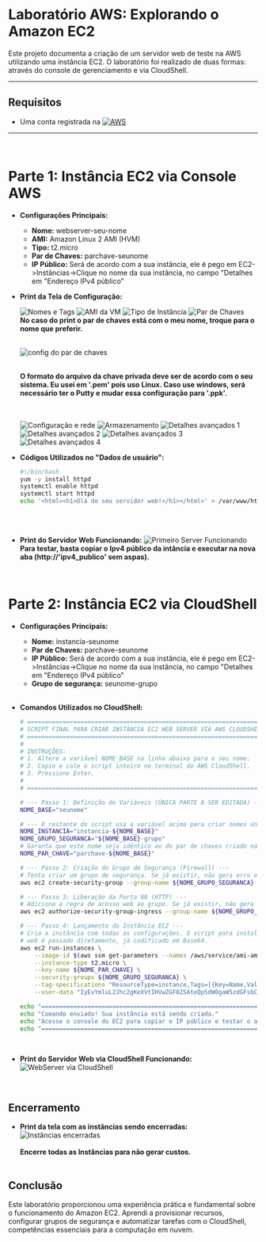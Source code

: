 # Laboratório AWS: Explorando o Amazon EC2

Este projeto documenta a criação de um servidor web de teste na AWS utilizando uma instância EC2. O laboratório foi realizado de duas formas: através do console de gerenciamento e via CloudShell.

-------------------------------------------

## Requisitos

- Uma conta registrada na [![AWS](https://img.shields.io/badge/AWS-%23FF9900.svg?style=for-the-badge&logo=amazon-aws&logoColor=white)](https://aws.amazon.com)
------------------------------------------------------
<br>

# Parte 1: Instância EC2 via Console AWS

* **Configurações Principais:**
    * **Nome:** webserver-seu-nome
    * **AMI:** Amazon Linux 2 AMI (HVM)
    * **Tipo:** t2.micro
    * **Par de Chaves:** parchave-seunome
    * **IP Público:** Será de acordo com a sua instância, ele é pego em EC2->Instâncias->Clique no nome da sua instância, no campo "Detalhes em "Endereço IPv4 público"

* **Print da Tela de Configuração:**
  
  ![Nomes e Tags](https://github.com/Jeanpd1/laboratorio_AWS_EC2_webserver/blob/main/Prints%20confg%20EC2/1-nomes%20e%20tags.png?raw=true)
  ![AMI da VM](https://github.com/Jeanpd1/laboratorio_AWS_EC2_webserver/blob/main/Prints%20confg%20EC2/2%20-%20AMI%20da%20VM.png?raw=true)
  ![Tipo de Instância](https://github.com/Jeanpd1/laboratorio_AWS_EC2_webserver/blob/main/Prints%20confg%20EC2/3%20-%20Tipo%20de%20inst%C3%A2ncia.png?raw=true)
  ![Par de Chaves](https://github.com/Jeanpd1/laboratorio_AWS_EC2_webserver/blob/main/Prints%20confg%20EC2/4%20-%20par%20de%20chaves.png?raw=true)
  <br>
  **No caso do print o par de chaves está com o meu nome, troque para o nome que preferir.**
<br><br>
  
  ![config do par de chaves](https://github.com/Jeanpd1/laboratorio_AWS_EC2_webserver/blob/main/Prints%20confg%20EC2/4.1%20-%20par%20de%20chaves.png?raw=true)
<br><br>
  
   **O formato do arquivo da chave privada deve ser de acordo com o seu sistema. Eu usei em '.pem' pois uso Linux. Caso use windows, será necessário ter o Putty e mudar essa configuração para '.ppk'.**
  <br><br><br>
  
  ![Configuração e rede](https://github.com/Jeanpd1/laboratorio_AWS_EC2_webserver/blob/main/Prints%20confg%20EC2/5%20-%20%20Configura%C3%A7%C3%A3o%20de%20rede.png?raw=true)
  ![Armazenamento](https://github.com/Jeanpd1/laboratorio_AWS_EC2_webserver/blob/main/Prints%20confg%20EC2/6%20-%20Armazenamento.png?raw=true)
  ![Detalhes avançados 1](https://github.com/Jeanpd1/laboratorio_AWS_EC2_webserver/blob/main/Prints%20confg%20EC2/7.1%20-%20detalhes%20avan%C3%A7ados.png?raw=true)
  ![Detalhes avançados 2](https://github.com/Jeanpd1/laboratorio_AWS_EC2_webserver/blob/main/Prints%20confg%20EC2/7.2%20-%20detalhes%20avan%C3%A7ados.png?raw=true)
  ![Detalhes avançados 3](https://github.com/Jeanpd1/laboratorio_AWS_EC2_webserver/blob/main/Prints%20confg%20EC2/7.3%20-%20detalhes%20avan%C3%A7ados.png?raw=true)
  ![Detalhes avançados 4](https://github.com/Jeanpd1/laboratorio_AWS_EC2_webserver/blob/main/Prints%20confg%20EC2/7.4%20-%20detalhes%20avan%C3%A7ados.png?raw=true)
  <br>

* **Códigos Utilizados no "Dados de usuário":**
    ```bash
    #!/bin/bash
    yum -y install httpd
    systemctl enable httpd
    systemctl start httpd
    echo '<html><h1>Olá do seu servidor web!</h1></html>' > /var/www/html/index.html
    ```
 <br><br>

* **Print do Servidor Web Funcionando:**
    ![Primeiro Server Funcionando](https://github.com/Jeanpd1/laboratorio_AWS_EC2_webserver/blob/main/Prints%20confg%20EC2/primeiro%20server%20funcionando.png?raw=true)
  **Para testar, basta copiar o Ipv4 público da intância e executar na nova aba (http://'ipv4_publico' sem aspas).**
<br>

# Parte 2: Instância EC2 via CloudShell

* **Configurações Principais:**
    * **Nome:** instancia-seunome
    * **Par de Chaves:** parchave-seunome
    * **IP Público:** Será de acordo com a sua instância, ele é pego em EC2->Instâncias->Clique no nome da sua instância, no campo "Detalhes em "Endereço IPv4 público"
    * **Grupo de segurança:** seunome-grupo
<br><br>

* **Comandos Utilizados no CloudShell:**
    ```bash
    # =================================================================================
    # SCRIPT FINAL PARA CRIAR INSTÂNCIA EC2 WEB SERVER VIA AWS CLOUDSHELL
    # =================================================================================
    #
    # INSTRUÇÕES:
    # 1. Altere a variável NOME_BASE na linha abaixo para o seu nome.
    # 2. Copie e cole o script inteiro no terminal do AWS CloudShell.
    # 3. Pressione Enter.
    #
    # =================================================================================

    # --- Passo 1: Definição de Variáveis (ÚNICA PARTE A SER EDITADA) ---
    NOME_BASE="seunome"

    # --- O restante do script usa a variável acima para criar nomes únicos ---
    NOME_INSTANCIA="instancia-${NOME_BASE}"
    NOME_GRUPO_SEGURANCA="${NOME_BASE}-grupo"
    # Garanta que este nome seja idêntico ao do par de chaves criado na Parte 1.
    NOME_PAR_CHAVE="parchave-${NOME_BASE}"

    # --- Passo 2: Criação do Grupo de Segurança (Firewall) ---
    # Tenta criar um grupo de segurança. Se já existir, não gera erro e continua.
    aws ec2 create-security-group --group-name ${NOME_GRUPO_SEGURANCA} --description "Grupo para permitir acesso web HTTP" || true

    # --- Passo 3: Liberação da Porta 80 (HTTP) ---
    # Adiciona a regra de acesso web ao grupo. Se já existir, não gera erro.
    aws ec2 authorize-security-group-ingress --group-name ${NOME_GRUPO_SEGURANCA} --protocol tcp --port 80 --cidr 0.0.0.0/0 || true

    # --- Passo 4: Lançamento da Instância EC2 ---
    # Cria a instância com todas as configurações. O script para instalar o servidor
    # web é passado diretamente, já codificado em Base64.
    aws ec2 run-instances \
        --image-id $(aws ssm get-parameters --names /aws/service/ami-amazon-linux-latest/al2023-ami-kernel-default-x86_64 --query 'Parameters[0].[Value]' --output text) \
        --instance-type t2.micro \
        --key-name ${NOME_PAR_CHAVE} \
        --security-groups ${NOME_GRUPO_SEGURANCA} \
        --tag-specifications "ResourceType=instance,Tags=[{Key=Name,Value='${NOME_INSTANCIA}'}]" \
        --user-data "IyEvYmluL2Jhc2gKeXVtIHVwZGF0ZSAteQp5dW0gaW5zdGFsbCAteSBodHRwZApzeXN0ZW1jdGwgc3RhcnQgaHR0cGQKc3lzdGVtY3RsIGVuYWJsZSBodHRwZAplY2hvICI8aHRtbD48aDE+U2V1IHNlZ3VuZG8gc2Vydmlkb3Igd2ViIGNyaWFkbyBwZWxvIENsb3VkU2hlbGw8L2gxPjwvaHRtbD4iID4gL3Zhci93d3cvaHRtbC9pbmRleC5odG1s"

    echo "================================================================================"
    echo "Comando enviado! Sua instância está sendo criada."
    echo "Acesse o console do EC2 para copiar o IP público e testar o acesso."
    echo "================================================================================"
    ```
<br>

* **Print do Servidor Web via CloudShell Funcionando:**
    ![WebServer via CloudShell](https://github.com/Jeanpd1/laboratorio_AWS_EC2_webserver/blob/main/Prints%20confg%20EC2/segundo%20server%20funcionando.png?raw=true)
<br>

## Encerramento

* **Print da tela com as instâncias sendo encerradas:**
    ![Instâncias encerradas](https://github.com/Jeanpd1/laboratorio_AWS_EC2_webserver/blob/main/Prints%20confg%20EC2/8%20-%20inst%C3%A2ncias%20encerradas.png?raw=true)
  <br><br>
  **Encerre todas as Instâncias para não gerar custos.**
<br><br>

## Conclusão

Este laboratório proporcionou uma experiência prática e fundamental sobre o funcionamento do Amazon EC2. Aprendi a provisionar recursos, configurar grupos de segurança e automatizar tarefas com o CloudShell, competências essenciais para a computação em nuvem.
